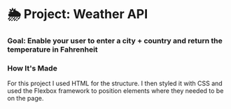 # 🌦 Project: Weather API

### Goal: Enable your user to enter a city + country and return the temperature in Fahrenheit

### How It's Made
For this project I used HTML for the structure. I then styled it with CSS and used the Flexbox framework to position elements where they needed to be on the page.
